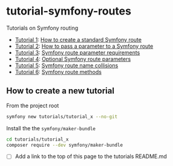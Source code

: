 # tutorial-symfony-routes
Tutorials on Symfony routing

- [Tutorial 1](./tutorials/tutorial_1/README.md): [How to create a standard Symfony route](https://howtocodewell.net)
- [Tutorial 2](./tutorials/tutorial_2/README.md): [How to pass a parameter to a Symfony route](https://howtocodewell.net)
- [Tutorial 3](./tutorials/tutorial_3/README.md): [Symfony route parameter requirements](https://howtocodewell.net)
- [Tutorial 4](./tutorials/tutorial_4/README.md): [Optional Symfony route parameters](https://howtocodewell.net)
- [Tutorial 5](./tutorials/tutorial_5/README.md): [Symfony route name collisions](https://howtocodewell.net)
- [Tutorial 6](./tutorials/tutorial_6/README.md): [Symfony route methods](https://howtocodewell.net)


## How to create a new tutorial
From the project root
```bash
symfony new tutorials/tutorial_x --no-git     
```

Install the the `symfony/maker-bundle`
```bash
cd tutorials/tutorial_x
composer require --dev symfony/maker-bundle  
```

- [ ] Add a link to the top of this page to the tutorials README.md